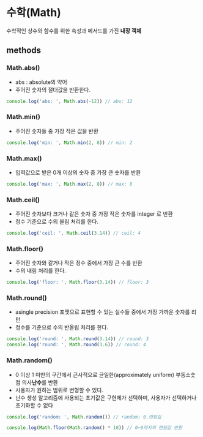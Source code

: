 # 수학(Math)
수학적인 상수와 함수를 위한 속성과 메서드를 가진 **내장 객체**

## methods
### Math.abs()
- abs : absolute의 약어
- 주어진 숫자의 절대값을 반환한다.
```js
console.log('abs: ', Math.abs(-12)) // abs: 12
```

### Math.min()
- 주어진 숫자들 중 가장 작은 값을 반환
```js
console.log('min: ', Math.min(2, 8)) // min: 2
```

### Math.max()
- 입력값으로 받은 0개 이상의 숫자 중 가장 큰 숫자를 반환
```js
console.log('max: ', Math.max(2, 8)) // max: 8
```

### Math.ceil()
- 주어진 숫자보다 크거나 같은 숫자 중 가장 작은 숫자를 integer 로 반환
- 정수 기준으로 수의 올림 처리를 한다.
```js
console.log('ceil: ', Math.ceil(3.14)) // ceil: 4
```

### Math.floor()
- 주어진 숫자와 같거나 작은 정수 중에서 가장 큰 수를 반환
- 수의 내림 처리를 한다.
```js
console.log('floor: ', Math.floor(3.14)) // floor: 3
```

### Math.round()
- asingle precision 포맷으로 표현할 수 있는 실수들 중에서 가장 가까운 숫자를 리턴
- 정수를 기준으로 수의 반올림 처리를 한다.
```js
console.log('round: ', Math.round(3.14)) // round: 3
console.log('round: ', Math.round(3.6)) // round: 4
```

### Math.random()
- 0 이상 1 미만의 구간에서 근사적으로 균일한(approximately uniform) 부동소숫점 의사**난수**를 반환
- 사용자가 원하는 범위로 변형할 수 있다.
- 난수 생성 알고리즘에 사용되는 초기값은 구현체가 선택하며, 사용자가 선택하거나 초기화할 수 없다
```js
console.log('random: ', Math.random()) // random: 0.랜덤값
```
```js
console.log(Math.floor(Math.random() * 10)) // 0~9까지의 랜덤값 반환
```